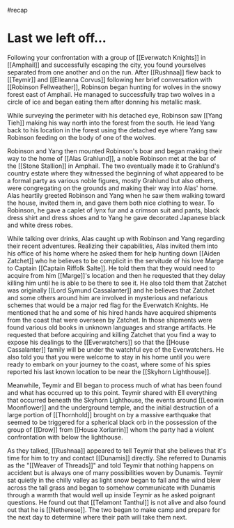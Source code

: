 #recap 
# Last we left off...
Following your confrontation with a group of [[Everwatch Knights]] in [[Amphail]] and successfully escaping the city, you found yourselves separated from one another and on the run. After [[Rushnaa]] flew back to [[Teymir]] and [[Elleanna Corvus]] following her brief conversation with [[Robinson Fellweather]], Robinson began hunting for wolves in the snowy forest east of Amphail. He managed to successfully trap two wolves in a circle of ice and began eating them after donning his metallic mask.

While surveying the perimeter with his detached eye, Robinson saw [[Yang Tieh]] making his way north into the forest from the south. He lead Yang back to his location in the forest using the detached eye where Yang saw Robinson feeding on the body of one of the wolves.

Robinson and Yang then mounted Robinson's boar and began making their way to the home of [[Alas Grahlund]], a noble Robinson met at the bar of the [[Stone Stallion]] in Amphail. The two eventually made it to Grahlund's country estate where they witnessed the beginning of what appeared to be a formal party as various noble figures, mostly Grahlund but also others, were congregating on the grounds and making their way into Alas' home. Alas heartily greeted Robinson and Yang when he saw them walking toward the house, invited them in, and gave them both nice clothing to wear. To Robinson, he gave a caplet of lynx fur and a crimson suit and pants, black dress shirt and dress shoes and to Yang he gave decorated Japanese black and white dress robes.

While talking over drinks, Alas caught up with Robinson and Yang regarding their recent adventures. Realizing their capabilities, Alas invited them into his office of his home where he asked them for help hunting down [[Aiden Zatchet]] who he believes to be complicit in the servitude of his love Marge to Captain [[Captain Riffolk Salte]]. He told them that they would need to acquire from him [[Marge]]'s location and then he requested that they delay killing him until he is able to be there to see it. He also told them that Zatchet was originally [[Lord Symund Cassalanter]] and he believes that Zatchet and some others around him are involved in mysterious and nefarious schemes that would be a major red flag for the Everwatch Knights. He mentioned that he and some of his hired hands have acquired shipments from the coast that were overseen by Zatchet. In those shipments were found various old books in unknown languages and strange artifacts. He requested that before acquiring and killing Zatchet that you find a way to expose his dealings to the [[Everwatchers]] so that the [[House Cassalanter]] family will be under the watchful eye of the Everwatchers. He also told you that you were welcome to stay in his home until you were ready to embark on your journey to the coast, where some of his spies reported his last known location to be near the [[Skyhorn Lighthouse]].

Meanwhile, Teymir and Ell began to process much of what has been found and what has occurred up to this point. Teymir shared with Ell everything that occurred beneath the Skyhorn Lighthouse, the events around [[Leowin Moonflower]] and the underground temple, and the initial destruction of a large portion of [[Thornhold]] brought on by a massive earthquake that seemed to be triggered for a spherical black orb in the possession of the group of [[Drow]] from [[House Xorlarrin]] whom the party had a violent confrontation with below the lighthouse.

As they talked, [[Rushnaa]] appeared to tell Teymir that she believes that it's time for him to try and contact [[Dunamis]] directly. She referred to Dunamis as the "[[Weaver of Threads]]" and told Teymir that nothing happens on accident but is always one of many possibilities woven by Dunamis. Teymir sat quietly in the chilly valley as light snow began to fall and the wind blew across the tall grass and began to somehow communicate with Dunamis through a warmth that would well up inside Teymir as he asked poignant questions. He found out that [[Telamont Tanthul]] is not alive and also found out that he is [[Netherese]]. The two began to make camp and prepare for the next day to determine where their path will take them next.